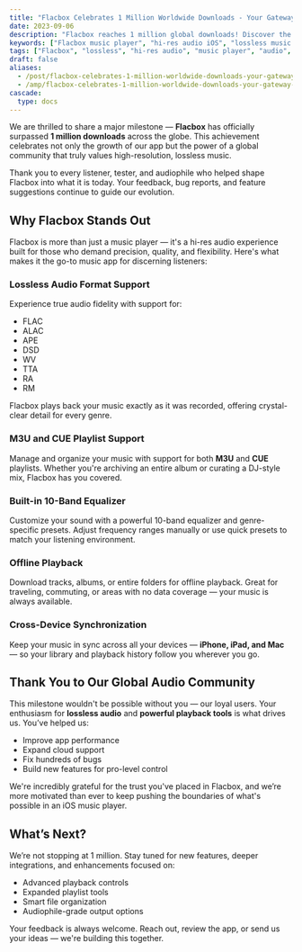 ```yaml
---
title: "Flacbox Celebrates 1 Million Worldwide Downloads - Your Gateway to Hi-Res Music"
date: 2023-09-06
description: "Flacbox reaches 1 million global downloads! Discover the features that make Flacbox the ultimate hi-res audio player for iOS and Mac."
keywords: ["Flacbox music player", "hi-res audio iOS", "lossless music app", "DSD FLAC APE player", "offline FLAC music", "Flacbox download milestone", "high quality audio iPhone", "Everappz audio apps", "CUE playlist player", "1 million downloads"]
tags: ["Flacbox", "lossless", "hi-res audio", "music player", "audio", "milestone", "iOS apps", "What's New"]
draft: false
aliases:
  - /post/flacbox-celebrates-1-million-worldwide-downloads-your-gateway-to-hi-res-music/
  - /amp/flacbox-celebrates-1-million-worldwide-downloads-your-gateway-to-hi-res-music/
cascade:
  type: docs
---
```


We are thrilled to share a major milestone — **Flacbox** has officially surpassed **1 million downloads** across the globe. This achievement celebrates not only the growth of our app but the power of a global community that truly values high-resolution, lossless music.

Thank you to every listener, tester, and audiophile who helped shape Flacbox into what it is today. Your feedback, bug reports, and feature suggestions continue to guide our evolution.

## Why Flacbox Stands Out

Flacbox is more than just a music player — it's a hi-res audio experience built for those who demand precision, quality, and flexibility. Here's what makes it the go-to music app for discerning listeners:

### Lossless Audio Format Support

Experience true audio fidelity with support for:

- FLAC  
- ALAC  
- APE  
- DSD  
- WV  
- TTA  
- RA  
- RM  

Flacbox plays back your music exactly as it was recorded, offering crystal-clear detail for every genre.

### M3U and CUE Playlist Support

Manage and organize your music with support for both **M3U** and **CUE** playlists. Whether you're archiving an entire album or curating a DJ-style mix, Flacbox has you covered.

### Built-in 10-Band Equalizer

Customize your sound with a powerful 10-band equalizer and genre-specific presets. Adjust frequency ranges manually or use quick presets to match your listening environment.

### Offline Playback

Download tracks, albums, or entire folders for offline playback. Great for traveling, commuting, or areas with no data coverage — your music is always available.

### Cross-Device Synchronization

Keep your music in sync across all your devices — **iPhone, iPad, and Mac** — so your library and playback history follow you wherever you go.

## Thank You to Our Global Audio Community

This milestone wouldn't be possible without you — our loyal users. Your enthusiasm for **lossless audio** and **powerful playback tools** is what drives us. You’ve helped us:

- Improve app performance  
- Expand cloud support  
- Fix hundreds of bugs  
- Build new features for pro-level control  

We're incredibly grateful for the trust you've placed in Flacbox, and we’re more motivated than ever to keep pushing the boundaries of what's possible in an iOS music player.

## What’s Next?

We’re not stopping at 1 million. Stay tuned for new features, deeper integrations, and enhancements focused on:

- Advanced playback controls  
- Expanded playlist tools  
- Smart file organization  
- Audiophile-grade output options  

Your feedback is always welcome. Reach out, review the app, or send us your ideas — we're building this together.
